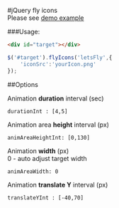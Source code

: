 #jQuery fly icons<br />
Please see [demo example](http://jqueryflyicons.devsullo.com/#example) 

###Usage:

```html
<div id="target"></div>
```
```javascript
$('#target').flyIcons('letsFly',{
	'iconSrc':'yourIcon.png'
});

```

##Options

Animation **duration** interval (sec)
```
durationInt : [4,5]
```

Animation area **height** interval (px)
```
animAreaHeightInt: [0,130]
```
Animation **width** (px)<br />0 - auto adjust target width
```
animAreaWidth: 0
```

Animation **translate Y** interval (px)
```
translateYInt : [-40,70]
```

